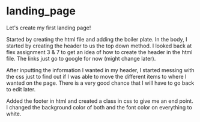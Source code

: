 # landing_page
Let's create my first landing page!

Started by creating the html file and adding the boiler plate. In the body, I started by creating the header
to us the top down method. I looked back at flex assignment 3 & 7 to get an idea of how to create the header in the html file. The links just go to google for now (might change later).

After inputting the information I wanted in my header, I started messing with the css just to find out if I was able to move the different items to where I wanted on the page. There is a very good chance that I will have to go back to edit later.

Added the footer in html and created a class in css to give me an end point. I changed the background color of both and the font color on everything to white.